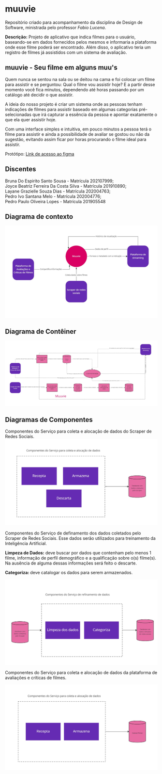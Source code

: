 # muuvie
Repositório criado para acompanhamento da disciplina de Design de Software, ministrada pelo professor <i>Fabio Lucena</i>.

<b>Descrição:</b>
Projeto de aplicativo que indica filmes para o usuário, baseando-se em dados fornecidos pelos mesmos e informaria a plataforma onde esse filme poderá ser encontrado. Além disso, o aplicativo teria um registro de filmes já assistidos com um sistema de avaliação.
<br>

## muuvie - Seu filme em alguns muu's
Quem nunca se sentou na sala ou se deitou na cama e foi colocar um filme para assistir e se perguntou: Qual o filme vou assistir hoje? E a partir desse momento você fica minutos, dependendo até horas passando por um catálogo até decidir o que assistir.

A ideia do nosso projeto é criar um sistema onde as pessoas tenham indicações de filmes para assistir baseado em algumas categorias pré-selecionadas que irá capturar a essência da pessoa e apontar exatamente o que ela quer assistir hoje.

Com uma interface simples e intuitiva, em pouco minutos a pessoa terá o filme para assistir e ainda a possibilidade de avaliar se gostou ou não da sugestão, evitando assim ficar por horas procurando o filme ideal para assistir.

Protótipo: [Link de acesso ao figma](https://www.figma.com/proto/3BouSZzPDmVwEkjrNSf8zA/app-muuvie?node-id=344%3A6533&starting-point-node-id=344%3A6533)
<br>

## Discentes
Bruna Do Espirito Santo Sousa - Matrícula 202107999; <br>
Joyce Beatriz Ferreira Da Costa Silva - Matrícula 201910890; <br>
Layane Grazielle Souza Dias - Matrícula 202004763; <br>
Pedro Ivo Santana Melo - Matrícula 202004776; <br>
Pedro Paulo Oliveira Lopes - Matrícula 201905548

## Diagrama de contexto
![Diagrama de Contexto](Documentacao/DiagramaDeContexto.jpg)
## Diagrama de Contêiner
![Diagrama de Conteiner](Documentacao/DiagramaDeConteiner.jpg)
## Diagramas de Componentes

Componentes do Serviço para coleta e alocação de dados do Scraper de Redes Sociais.
![Diagrama de Componentes](Documentacao/DiagramaDeComponentesScraper.jpg)

Componentes do Serviço de definamento dos dados coletados pelo Scraper de Redes Sociais. Esse dados serão utilizados para treinamento da Inteligência Artificial.

<b> Limpeza de Dados:</b> deve buscar por dados que contenham pelo menos 1 filme, informação de perfil demográfico e a qualificação sobre o(s) filme(s). Na ausência de alguma dessas informações será feito o descarte.

<b>Categoriza: </b> deve catalogar os dados para serem armazenados. 

![Diagrama de Componentes](Documentacao/DiagramaDeComponentesRefinamento.jpg)

Componentes do Serviço para coleta e alocação de dados da plataforma de avaliações e críticas de filmes.

![Diagrama de Componentes](Documentacao/DiagramaDeComponentesCriticos.jpg)
